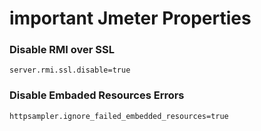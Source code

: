 # important Jmeter Properties 

### Disable RMI over SSL 
```
server.rmi.ssl.disable=true
```
### Disable Embaded Resources Errors
```
httpsampler.ignore_failed_embedded_resources=true
```
